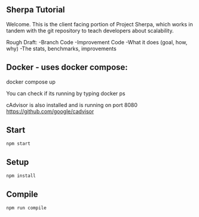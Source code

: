 Sherpa Tutorial
---

Welcome. This is the client facing portion of Project Sherpa, which works
in tandem with the git repository to teach developers about scalability.

Rough Draft:
-Branch Code
-Improvement Code
-What it does (goal, how, why)
-The stats, benchmarks, improvements


Docker - uses docker compose:
---

docker compose up

You can check if its running by typing
docker ps

cAdvisor is also installed and is running on port 8080
https://github.com/google/cadvisor

Start
---

```
npm start
```

Setup
---

```
npm install
```

Compile
---

```
npm run compile
```

